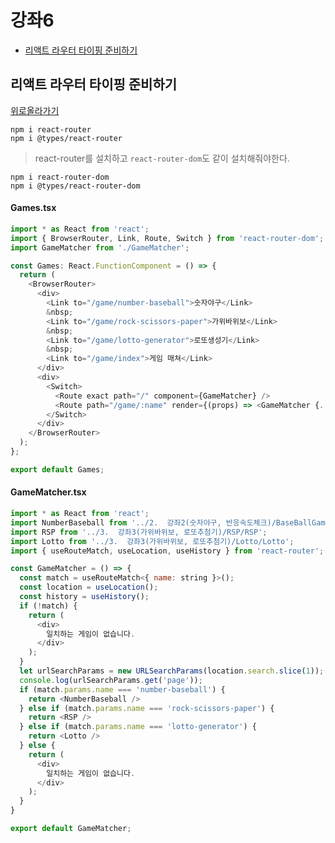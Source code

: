 # 강좌6

  - [리액트 라우터 타이핑 준비하기](#리액트-라우터-타이핑-준비하기)





## 리액트 라우터 타이핑 준비하기
[위로올라가기](#강좌6)


<pre><code>npm i react-router
npm i @types/react-router</code></pre>

> react-router를 설치하고 `react-router-dom`도 같이 설치해줘야한다. <br>

<pre><code>npm i react-router-dom
npm i @types/react-router-dom</code></pre>

#### Games.tsx
```js
import * as React from 'react';
import { BrowserRouter, Link, Route, Switch } from 'react-router-dom';
import GameMatcher from './GameMatcher';

const Games: React.FunctionComponent = () => {
  return (
    <BrowserRouter>
      <div>
        <Link to="/game/number-baseball">숫자야구</Link>
        &nbsp;
        <Link to="/game/rock-scissors-paper">가위바위보</Link>
        &nbsp;
        <Link to="/game/lotto-generator">로또생성기</Link>
        &nbsp;
        <Link to="/game/index">게임 매쳐</Link>
      </div>
      <div>
        <Switch>
          <Route exact path="/" component={GameMatcher} />
          <Route path="/game/:name" render={(props) => <GameMatcher {...props} />} />
        </Switch>
      </div>
    </BrowserRouter>
  );
};

export default Games;
```

#### GameMatcher.tsx
```js
import * as React from 'react';
import NumberBaseball from '../2.  강좌2(숫자야구, 반응속도체크)/BaseBallGame/NumberBaseBall';
import RSP from '../3.  강좌3(가위바위보, 로또추첨기)/RSP/RSP';
import Lotto from '../3.  강좌3(가위바위보, 로또추첨기)/Lotto/Lotto';
import { useRouteMatch, useLocation, useHistory } from 'react-router';

const GameMatcher = () => {
  const match = useRouteMatch<{ name: string }>();
  const location = useLocation();
  const history = useHistory();
  if (!match) {
    return (
      <div>
        일치하는 게임이 없습니다.
      </div>
    );
  }
  let urlSearchParams = new URLSearchParams(location.search.slice(1));
  console.log(urlSearchParams.get('page'));
  if (match.params.name === 'number-baseball') {
    return <NumberBaseball />
  } else if (match.params.name === 'rock-scissors-paper') {
    return <RSP />
  } else if (match.params.name === 'lotto-generator') {
    return <Lotto />
  } else {
    return (
      <div>
        일치하는 게임이 없습니다.
      </div>
    );
  }
}

export default GameMatcher;
```


